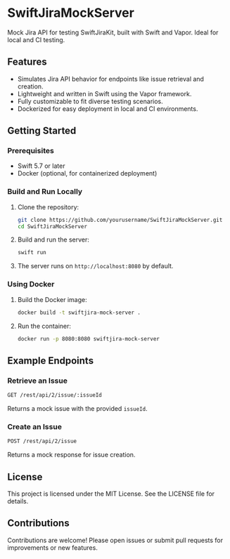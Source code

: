 # SwiftJiraMockServer

Mock Jira API for testing SwiftJiraKit, built with Swift and Vapor. Ideal for local and CI testing.

## Features

- Simulates Jira API behavior for endpoints like issue retrieval and creation.
- Lightweight and written in Swift using the Vapor framework.
- Fully customizable to fit diverse testing scenarios.
- Dockerized for easy deployment in local and CI environments.

## Getting Started

### Prerequisites

- Swift 5.7 or later
- Docker (optional, for containerized deployment)

### Build and Run Locally

1. Clone the repository:

   ```bash
   git clone https://github.com/yourusername/SwiftJiraMockServer.git
   cd SwiftJiraMockServer
   ```

2. Build and run the server:

   ```bash
   swift run
   ```

3. The server runs on `http://localhost:8080` by default.

### Using Docker

1. Build the Docker image:

   ```bash
   docker build -t swiftjira-mock-server .
   ```

2. Run the container:

   ```bash
   docker run -p 8080:8080 swiftjira-mock-server
   ```

## Example Endpoints

### Retrieve an Issue

```bash
GET /rest/api/2/issue/:issueId
```

Returns a mock issue with the provided `issueId`.

### Create an Issue

```bash
POST /rest/api/2/issue
```

Returns a mock response for issue creation.

## License

This project is licensed under the MIT License. See the LICENSE file for details.

## Contributions

Contributions are welcome! Please open issues or submit pull requests for improvements or new features.

